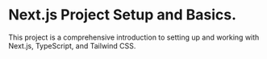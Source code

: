 # Next.js Project Setup and Basics.

This project is a comprehensive introduction to setting up and working with Next.js, TypeScript, and Tailwind CSS.